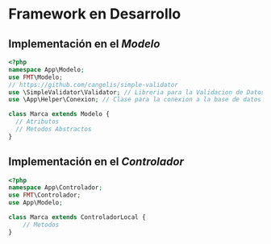 # Framework en Desarrollo

## Implementación en el *Modelo*

```php
<?php
namespace App\Modelo;
use FMT\Modelo;
// https://github.com/cangelis/simple-validator
use \SimpleValidator\Validator; // Libreria para la Validacion de Datos
use \App\Helper\Conexion; // Clase para la conexion a la base de datos

class Marca extends Modelo {
  // Atributos
  // Metodos Abstractos
}

```

## Implementación en el *Controlador*


```php
<?php
namespace App\Controlador;
use FMT\Controlador;
use App\Modelo;

class Marca extends ControladorLocal {
    // Metodos
}


```